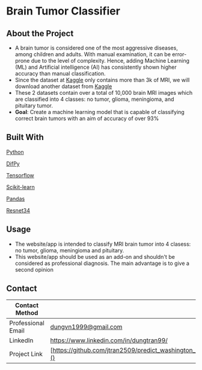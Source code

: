 # Brain Tumor Classifier
## About the Project
- A brain tumor is considered one of the most aggressive diseases, among children and adults. With manual examination, it can be error-prone due to the level of complexity. Hence, adding Machine Learning (ML) and Artificial intelligence (AI) has consistently shown higher accuracy than manual classification.
- Since the dataset at [Kaggle](https://www.kaggle.com/datasets/sartajbhuvaji/brain-tumor-classification-mri) only contains more than 3k of MRI, we will download another dataset from [Kaggle](https://www.kaggle.com/datasets/alaminbhuyan/mri-image-data)
- These 2 datasets contain over a total of 10,000 brain MRI images which are classified into 4 classes: no tumor, glioma, meningioma, and pituitary tumor.
- **Goal**: Create a machine learning model that is capable of classifying correct brain tumors with an aim of accuracy of over 93%
  
## Built With
[Python](https://en.wikipedia.org/wiki/Python_(programming_language))

[DifPy](https://pypi.org/project/difPy/)

[Tensorflow](https://www.tensorflow.org/)

[Scikit-learn](https://scikit-learn.org/stable/)

[Pandas](https://en.wikipedia.org/wiki/PANDAS)

[Resnet34](https://pytorch.org/vision/main/models/generated/torchvision.models.resnet34.html)


## Usage
- The website/app is intended to classify MRI brain tumor into 4 clasess: no tumor, glioma, meningioma and pituitary.
- This website/app should be used as an add-on and shouldn't be considered as professional diagnosis. The main advantage is to give a second opinion 

  
## Contact
| Contact Method | |
| --- | --- |
| Professional Email | dungvn1999@gmail.com |
| LinkedIn | https://www.linkedin.com/in/dungtran99/ |
| Project Link | [https://github.com/jtran2509/predict_washington_bike_rental]() 

